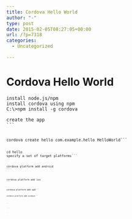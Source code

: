 ```yaml
---
title: Cordova Hello World
author: "-"
type: post
date: 2015-02-05T08:27:05+00:00
url: /?p=7318
categories:
  - Uncategorized

---
```

# Cordova Hello World
<pre class="prettyprint"><code><span class="pln">install node.js/npm
install cordova using npm
C<span class="pun">:\><span class="pln">npm install <span class="pun">-<span class="pln">g cordova

create the app
```

<pre class="prettyprint"><code><span class="pln">cordova create hello com<span class="pun">.<span class="pln">example<span class="pun">.<span class="pln">hello <span class="typ">HelloWorld```

<pre class="prettyprint"><code><span class="pln">cd hello
specify a set of target platforms```

<pre class="prettyprint"><code><span class="pln">cordova platform add android
```

<pre class="prettyprint"><code><span class="pln">cordova platform add ios
```

<pre class="prettyprint"><code><span class="pln">cordova platform add wp8```

<pre class="prettyprint"><code><span class="pln">cordova platform add windows```

<pre class="prettyprint"><code><span class="pln">
```

<pre class="prettyprint"><code><span class="pln"> ```

<pre class="prettyprint"><code><span class="pln"> ```
